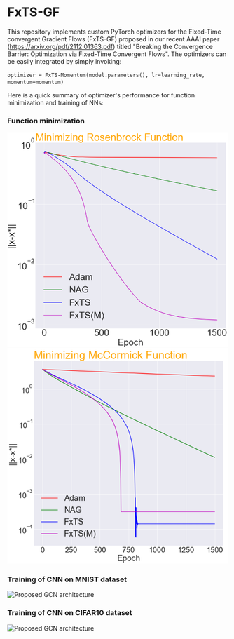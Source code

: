 # FxTS-GF

This repository implements custom PyTorch optimizers for the Fixed-Time convergent Gradient Flows (FxTS-GF) proposed in our recent AAAI paper (https://arxiv.org/pdf/2112.01363.pdf) titled "Breaking the Convergence Barrier: Optimization via Fixed-Time Convergent Flows". The optimizers can be easily integrated by simply invoking:

```
optimizer = FxTS-Momentum(model.parameters(), lr=learning_rate, momentum=momentum)
```

Here is a quick summary of optimizer's performance for function minimization and training of NNs:

### Function minimization
![Minimization of Rosenbrock Function](Figures/RF.png "Rosenbrock function") ![Minimization of McCormick Function](Figures/McCormick.png "McCormick function")

### Training of CNN on MNIST dataset
![Proposed GCN architecture](model.png)

### Training of CNN on CIFAR10 dataset
![Proposed GCN architecture](model.png)

